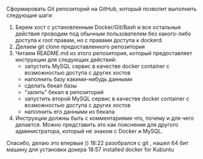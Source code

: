 Сформировать Git репозиторий на GitHub, который позволит выполнить следующие шаги:
1. Берем хост с установленным Docker/Git/Bash и все остальные действия проводим под обычным пользователем без какого-либо доступа к root правам, но с правами доступа к dockerd.
2. Делаем git clone предоставленного репозитория
3. Читаем README.md из этого репозитория, который предоставляет инструкции для следующих действий:
    - запустить MySQL сервис в качестве docker container с возможностью доступа с других хостов
    - наполнить базу какими-нибудь данными
    - сделать бекап базы
    - "залить" бекап в репозиторий
    - запустить второй MySQL сервис в качестве docker container с возможностью доступа с других хостов
    - наполнить его данными из бекапа
4. Инструкции должны быть с комментариями что, почему и для чего делается. Можно представить это как пояснения для другого администратора, который не знаком с Docker и MySQL.

Спасибо, делаю это впервые ))
18:22 разобрался с git , нашел 64 бит машину для установки докера
18:57 installed docker for Kubuntu
